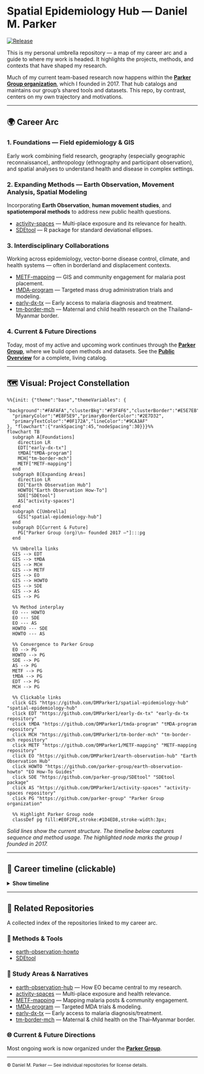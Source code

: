 # Spatial Epidemiology Hub — Daniel M. Parker

[![Release](https://img.shields.io/github/v/release/DMParker1/spatial-epidemiology-hub)](https://github.com/DMParker1/spatial-epidemiology-hub/releases)

This is my personal umbrella repository — a map of my career arc and a guide to where my work is headed. It highlights the projects, methods, and contexts that have shaped my research.  

Much of my current team-based research now happens within the [**Parker Group organization**](https://github.com/parker-group), which I founded in 2017. That hub catalogs and maintains our group’s shared tools and datasets. This repo, by contrast, centers on my own trajectory and motivations.  

---

## 🌍 Career Arc

### 1. **Foundations** — Field epidemiology & GIS
Early work combining field research, geography (especially geographic reconnaissance), anthropology (ethnography and participant observation), and spatial analyses to understand health and disease in complex settings.

### 2. **Expanding Methods** — Earth Observation, Movement Analysis, Spatial Modeling
Incorporating **Earth Observation**, **human movement studies**, and **spatiotemporal methods** to address new public health questions.  

- [activity-spaces](https://github.com/DMParker1/activity-spaces) — Multi-place exposure and its relevance for health.  
- [SDEtool](https://github.com/parker-group/SDEtool) — R package for standard deviational ellipses.  

### 3. **Interdisciplinary Collaborations**
Working across epidemiology, vector-borne disease control, climate, and health systems — often in borderland and displacement contexts.  

- [METF-mapping](https://github.com/DMParker1/METF-mapping) — GIS and community engagement for malaria post placement.  
- [tMDA-program](https://github.com/DMParker1/tmda-program) — Targeted mass drug administration trials and modeling.  
- [early-dx-tx](https://github.com/DMParker1/early-dx-tx) — Early access to malaria diagnosis and treatment.  
- [tm-border-mch](https://github.com/DMParker1/tm-border-mch) — Maternal and child health research on the Thailand–Myanmar border.  

### 4. **Current & Future Directions**
Today, most of my active and upcoming work continues through the [**Parker Group**](https://github.com/parker-group), where we build open methods and datasets. See the [**Public Overview**](https://github.com/parker-group/public-overview) for a complete, living catalog.  

---

<a id="constellation"></a>
## 🗺 Visual: Project Constellation

```mermaid
%%{init: {"theme":"base","themeVariables": {
  "background":"#FAFAFA","clusterBkg":"#F3F4F6","clusterBorder":"#E5E7EB",
  "primaryColor":"#E8F5E9","primaryBorderColor":"#2E7D32",
  "primaryTextColor":"#0F172A","lineColor":"#9CA3AF"
}, "flowchart":{"rankSpacing":45,"nodeSpacing":30}}}%%
flowchart TB
  subgraph A[Foundations]
    direction LR
    EDT["early-dx-tx"]
    tMDA["tMDA-program"]
    MCH["tm-border-mch"]
    METF["METF-mapping"]
  end
  subgraph B[Expanding Areas]
    direction LR
    EO["Earth Observation Hub"]
    HOWTO["Earth Observation How-To"]
    SDE["SDEtool"]
    AS["activity-spaces"]
  end
  subgraph C[Umbrella]
    GIS["spatial-epidemiology-hub"]
  end
  subgraph D[Current & Future]
    PG["Parker Group (org)\n— founded 2017 —"]:::pg
  end

  %% Umbrella links
  GIS --> EDT
  GIS --> tMDA
  GIS --> MCH
  GIS --> METF
  GIS --> EO
  GIS --> HOWTO
  GIS --> SDE
  GIS --> AS
  GIS --> PG

  %% Method interplay
  EO --- HOWTO
  EO --- SDE
  EO --- AS
  HOWTO --- SDE
  HOWTO --- AS

  %% Convergence to Parker Group
  EO --> PG
  HOWTO --> PG
  SDE --> PG
  AS --> PG
  METF --> PG
  tMDA --> PG
  EDT --> PG
  MCH --> PG

  %% Clickable links
  click GIS "https://github.com/DMParker1/spatial-epidemiology-hub" "spatial-epidemiology-hub"
  click EDT "https://github.com/DMParker1/early-dx-tx" "early-dx-tx repository"
  click tMDA "https://github.com/DMParker1/tmda-program" "tMDA-program repository"
  click MCH "https://github.com/DMParker1/tm-border-mch" "tm-border-mch repository"
  click METF "https://github.com/DMParker1/METF-mapping" "METF-mapping repository"
  click EO "https://github.com/DMParker1/earth-observation-hub" "Earth Observation Hub"
  click HOWTO "https://github.com/parker-group/earth-observation-howto" "EO How-To Guides"
  click SDE "https://github.com/parker-group/SDEtool" "SDEtool package"
  click AS "https://github.com/DMParker1/activity-spaces" "activity-spaces repository"
  click PG "https://github.com/parker-group" "Parker Group organization"

  %% Highlight Parker Group node
  classDef pg fill:#E0F2FE,stroke:#1D4ED8,stroke-width:3px;
```

*Solid lines show the current structure. The timeline below captures sequence and method usage. The highlighted node marks the group I founded in 2017.*

---
<a id="timeline"></a>
## 📜 Career timeline (clickable)
<details>
<summary><b>Show timeline</b></summary>

- **1980–2009 — Early years:** I have loved maps since childhood → growing interest in GIS & disease mapping as an undergrad. student *(University of Washington, Seattle)*.  
- **2009–2014 — Penn State:** Spatial methods with [Stephen Matthews](https://sociology.la.psu.edu/people/stephen-a-matthews/); dissertation on malaria & demography along the Thailand–Myanmar border.  
- **Pre-METF  — Early Dx/TX:** Long-running SMRU strategy; evidence base for later work → repo: [early-dx-tx](https://github.com/DMParker1/early-dx-tx).  
- **2013–2017 — tMDA trials:** MDA for *P. falciparum*; informed METF → repo: [tmda-program](https://github.com/DMParker1/tmda-program).  
- **2013–2017 — METF-mapping (postdoc at SMRU/MORU):** Built GIS for malaria posts, logistics, analyses → repo: [METF-mapping](https://github.com/DMParker1/METF-mapping).  
- **2015–2017 — MCH analyses:** SMRU MCH predates METF; your role after METF start; leveraged METF GIS → repo: [tm-border-mch](https://github.com/DMParker1/tm-border-mch).  
- **2016+     — EO collaborations:** LOWMRU / Paul Newton; EO used in METF & MCH → hub: [earth-observation-hub](https://github.com/DMParker1/earth-observation-hub).  
- **2017+     — Methods focus:** [SDEtool](https://github.com/parker-group/SDEtool) · [HumMovPatt](https://github.com/SaiTheinThanTun/HumMovPatt) · [earth-observation-howto](https://github.com/parker-group/earth-observation-howto).  
- **2017+     — UC Irvine:** Founded [Parker Group](https://github.com/parker-group) — open methods & datasets.
</details>


<!--
## 🧪 Methods ↔ Projects matrix (present links)

| Methods → Projects | METF | MCH | tMDA | EDT |
|---|:--:|:--:|:--:|:--:|
| **Earth Observation (EO)** | ✔️ | ✔️ |  |  |
| **SDEtool (SDE)** |  | ✔️ |  |  |
| **HumMovPatt** |  |  |  |  |
| **Raster-Buffer Extractor** |  |  |  |  |

> “EDT” = early-dx-tx.
-->

---

## 🔗 Related Repositories

A collected index of the repositories linked to my career arc.  

### 🧰 Methods & Tools
- [earth-observation-howto](https://github.com/parker-group/earth-observation-howto)  
- [SDEtool](https://github.com/parker-group/SDEtool)  

### 🔎 Study Areas & Narratives
- [earth-observation-hub](https://github.com/DMParker1/earth-observation-hub) — How EO became central to my research.  
- [activity-spaces](https://github.com/DMParker1/activity-spaces) — Multi-place exposure and health relevance.  
- [METF-mapping](https://github.com/DMParker1/METF-mapping) — Mapping malaria posts & community engagement.  
- [tMDA-program](https://github.com/DMParker1/tmda-program) — Targeted MDA trials & modeling.  
- [early-dx-tx](https://github.com/DMParker1/early-dx-tx) — Early access to malaria diagnosis/treatment.  
- [tm-border-mch](https://github.com/DMParker1/tm-border-mch) — Maternal & child health on the Thai–Myanmar border.  

### 🌐 Current & Future Directions
Most ongoing work is now organized under the [**Parker Group**](https://github.com/parker-group).  

---

<sub>© Daniel M. Parker — See individual repositories for license details.</sub>

